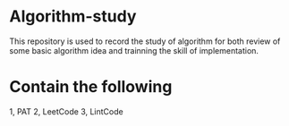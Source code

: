 # Algorithm-study
This repository is used to record the study of algorithm for both review of some basic algorithm idea 
and trainning the skill of implementation. 
# Contain the following 
1, PAT 
2, LeetCode
3, LintCode
